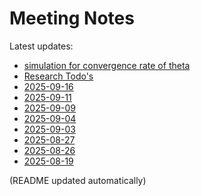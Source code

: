 # Meeting Notes

Latest updates:

<!-- DAILY_NOTES:START -->
- [simulation for convergence rate of theta](simulation%20for%20convergence%20rate%20of%20theta.md)
- [Research Todo's](Research%20Todo%27s.md)
- [2025-09-16](2025-09-16.md)
- [2025-09-11](2025-09-11.md)
- [2025-09-09](2025-09-09.md)
- [2025-09-04](2025-09-04.md)
- [2025-09-03](2025-09-03.md)
- [2025-08-27](2025-08-27.md)
- [2025-08-26](2025-08-26.md)
- [2025-08-19](2025-08-19.md)
<!-- DAILY_NOTES:END -->

(README updated automatically)
